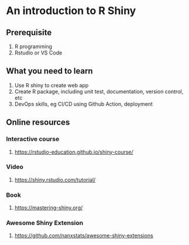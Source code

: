 # An introduction to R Shiny

## Prerequisite

1. R programming
2. Rstudio or VS Code

## What you need to learn

1. Use R shiny to create web app
2. Create R package, including unit test, documentation, version control, etc
3. DevOps skills, eg CI/CD using Github Action, deployment

## Online resources

### Interactive course

1. https://rstudio-education.github.io/shiny-course/

### Video

1. https://shiny.rstudio.com/tutorial/

### Book

1. https://mastering-shiny.org/

### Awesome Shiny Extension

1. https://github.com/nanxstats/awesome-shiny-extensions
